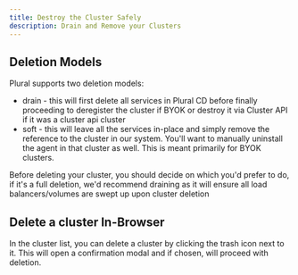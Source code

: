 ```yaml
---
title: Destroy the Cluster Safely
description: Drain and Remove your Clusters
---
```


## Deletion Models

Plural supports two deletion models:

- drain - this will first delete all services in Plural CD before finally proceeding to deregister the cluster if BYOK or destroy it via Cluster API if it was a cluster api cluster
- soft - this will leave all the services in-place and simply remove the reference to the cluster in our system. You'll want to manually uninstall the agent in that cluster as well. This is meant primarily for BYOK clusters.

Before deleting your cluster, you should decide on which you'd prefer to do, if it's a full deletion, we'd recommend draining as it will ensure all load balancers/volumes are swept up upon cluster deletion

## Delete a cluster In-Browser

In the cluster list, you can delete a cluster by clicking the trash icon next to it. This will open a confirmation modal and if chosen, will proceed with deletion.
